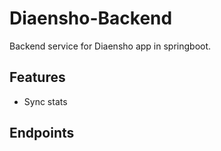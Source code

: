 # Diaensho-Backend
Backend service for Diaensho app in springboot.

## Features
- Sync stats
## Endpoints
